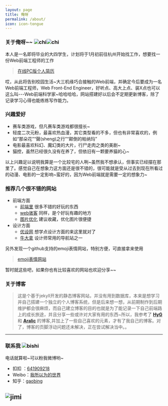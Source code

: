 ```yaml
---
layout: page
title: 俺呀
permalink: /about/
icon: icon-tongue
---
```


### 关于俺呀~~ ![chi](http://7xonct.com1.z0.glb.clouddn.com/rabit/chi.gif)![chi](http://7xonct.com1.z0.glb.clouddn.com/rabit/chi.gif)

本人是一名即将毕业的大四学生，计划将于1月初前往杭州开始找工作，想要找一份Web前端工程师的工作


> [在线PC版个人简历](http://momeakl.github.io/CV/) 

哎，从此将告别校园生活~大三机缘巧合接触的Web前端，并确定今后要成为一名Web前端工程师，Web Front-End Engineer，好听点、高大上点、装X点也可以这么叫---Web前端科学家~哈哈哈哈，网站搭建好以后会不定期更新博客，除了记录学习心得也能练练写作能力。


### 兴趣爱好 

* 赛车类游戏，但凡赛车类游戏都很擅长~
* 轻度二次元粉，最喜欢热血漫，其它类型看的不多，但也有非常喜欢的，例如“那朵花”“聲(sheng)之行”“颠倒的帕纳玛”
* 电影最喜欢科幻、魔幻类的大片，行尸走肉之类的美剧~
* 猫控，虽然已经很久没有在养了，但依旧有一颗要养猫的心~

以上兴趣足以说明我算是一个比较宅的人咧~虽然我不想承认，但事实已经摆在那里了。感觉自己在想象力这方面还是很不错的，很可能就是受从过去到现在所看过的动漫、电影的一定影响~蛮好的，因为Web前端就是需要一定的想象力~
    

### 推荐几个很不错的网站 

- 前端方面
  + [前端里](http://www.yyyweb.com/) 很多不错的好玩的东西
  + [web骇客](http://www.webhek.com/) 同样，是个好玩有趣的地方
  + [图片优化](http://optimizilla.com/zh/) 建议收藏，优化图片很便捷
- 设计方面
  + [优设网](http://www.uisdc.com/) 想学点设计方面的来这里就对了
  + [牛大拿](http://www.niudana.com/) 设计师常用的导航站之一

另外发现一个github支持的emoji表情网站，特别方便，可直接拿来使用

> [emoji表情网站](http://www.emoji-cheat-sheet.com/)

暂时就这些吧，如果你也有比较喜欢的网站也欢迎分享~~


### 关于博客

> 这是个基于jekyll开发的静态博客网站，并没有用到数据库，本来是想学习并自己搭建一个独立的个人博客系统，但是后来想一想，从前期制作到后期维护都会很麻烦，而自己建立博客的目的也就是为了能记录一下自己前端路上的成长旅途，并且分享一些或许对大家有用的东西~所以，我参考了 **[HyG](http://gaohaoyang.github.io/)** 和 **[Aralic](http://aralic.github.io/)** 的博客,并加上了一些自己喜欢的元素，才有了我自己的博客。对了，博客的页脚浮动问题还未解决，正在尝试解决当中。。


---

### 联系我 ![bishi](http://7xonct.com1.z0.glb.clouddn.com/rabit/bisihi.gif)

电话就算啦~可以粉我微博哟~

*  扣扣 ：[641909218](http://momeakl.github.io)  
*  Weibo：[我所以为的世界](http://weibo.com/u/2766023655)  
*  知乎：[gaobing](http://www.zhihu.com/people/gao-bing-89)


![jimi](http://7xonct.com1.z0.glb.clouddn.com/blog/jimi.jpeg)
---